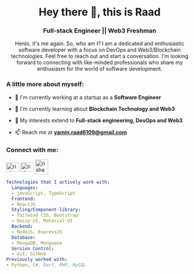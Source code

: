 <h1 align="center">Hey there 👋, this is Raad</h1>
<h3 align="center">Full-stack Engineer || Web3 Freshman</h3>

<p align="center">Henlo, it's me again. So, who am I? I am a dedicated and enthusiastic software developer with a focus on DevOps and Web3/Blockchain technologies. Feel free to reach out and start a conversation. I'm looking forward to connecting with like-minded professionals who share my enthusiasm for the world of software development.
</p>

<h3>A little more about myself:</h3>

- 🔭 I'm currently working at a startup as a **Software Engineer**

- 🌱 I'm currently learning about **Blockchain Technology and Web3**

- 💬 My interests extend to **Full-stack engineering, DevOps and Web3**

- 📫 Reach me at **yamin.raad6109@gmail.com**

<h3 align="left">Connect with me:</h3>
<p align="left">
<a href="https://www.facebook.com/Ashabul.Yamin.L/" target="blank"><img align="center" src="https://raw.githubusercontent.com/rahuldkjain/github-profile-readme-generator/master/src/images/icons/Social/facebook.svg" alt="rishavchanda" height="25" width="35" /></a>
<a href="https://www.linkedin.com/in/yaminraad/" target="blank"><img align="center" src="https://raw.githubusercontent.com/rahuldkjain/github-profile-readme-generator/master/src/images/icons/Social/linked-in-alt.svg" alt="rishav-chanda-b89a791b3" height="25" width="35" /></a>
<a href="https://discord.com/channels/@Luci4#6091" target="blank"><img align="center" src="https://raw.githubusercontent.com/rahuldkjain/github-profile-readme-generator/master/src/images/icons/Social/discord.svg" alt="rishav_chanda" height="40" width="35" /></a>
</p>

```yaml
Technologies that I actively work with:
  Languages:
  - javaScript, TypeScript
  Frontend:
  - ReactJS
  Styling/Component-library:
  - Tailwind CSS, Bootstrap
  - Daisy-UI, Material-UI 
  Backend:
  - NodeJS, ExpressJS
  Database:
  - MongoDB, Mongoose
  Version Control:
  - Git, GitHub
Previously worked with:
- Python, C#, Dart, PHP, MySQL
```
